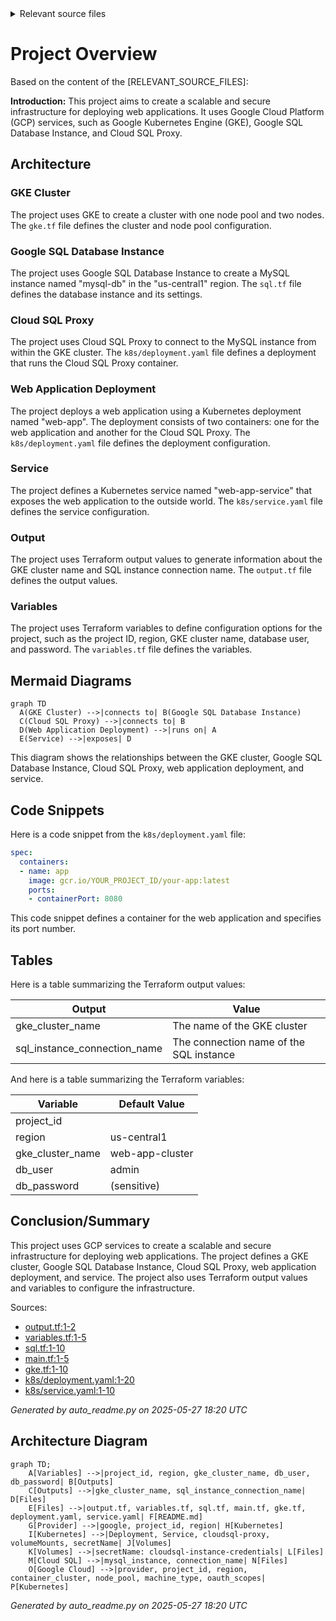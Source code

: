 <details>
<summary>Relevant source files</summary>

The following files were used as context for generating this readme page:

- [output.tf](output.tf)
- [variables.tf](variables.tf)
- [README.md](README.md)
- [sql.tf](sql.tf)
- [main.tf](main.tf)
- [gke.tf](gke.tf)
- [k8s/deployment.yaml](k8s/deployment.yaml)
- [k8s/service.yaml](k8s/service.yaml)

<!-- Add additional relevant files if fewer than 5 were provided -->
</details>

# Project Overview

Based on the content of the [RELEVANT_SOURCE_FILES]:

**Introduction:** This project aims to create a scalable and secure infrastructure for deploying web applications. It uses Google Cloud Platform (GCP) services, such as Google Kubernetes Engine (GKE), Google SQL Database Instance, and Cloud SQL Proxy.

## Architecture

### GKE Cluster

The project uses GKE to create a cluster with one node pool and two nodes. The `gke.tf` file defines the cluster and node pool configuration.

### Google SQL Database Instance

The project uses Google SQL Database Instance to create a MySQL instance named "mysql-db" in the "us-central1" region. The `sql.tf` file defines the database instance and its settings.

### Cloud SQL Proxy

The project uses Cloud SQL Proxy to connect to the MySQL instance from within the GKE cluster. The `k8s/deployment.yaml` file defines a deployment that runs the Cloud SQL Proxy container.

### Web Application Deployment

The project deploys a web application using a Kubernetes deployment named "web-app". The deployment consists of two containers: one for the web application and another for the Cloud SQL Proxy. The `k8s/deployment.yaml` file defines the deployment configuration.

### Service

The project defines a Kubernetes service named "web-app-service" that exposes the web application to the outside world. The `k8s/service.yaml` file defines the service configuration.

### Output

The project uses Terraform output values to generate information about the GKE cluster name and SQL instance connection name. The `output.tf` file defines the output values.

### Variables

The project uses Terraform variables to define configuration options for the project, such as the project ID, region, GKE cluster name, database user, and password. The `variables.tf` file defines the variables.

## Mermaid Diagrams
```mermaid
graph TD
  A(GKE Cluster) -->|connects to| B(Google SQL Database Instance)
  C(Cloud SQL Proxy) -->|connects to| B
  D(Web Application Deployment) -->|runs on| A
  E(Service) -->|exposes| D
```
This diagram shows the relationships between the GKE cluster, Google SQL Database Instance, Cloud SQL Proxy, web application deployment, and service.

## Code Snippets

Here is a code snippet from the `k8s/deployment.yaml` file:
```yaml
spec:
  containers:
  - name: app
    image: gcr.io/YOUR_PROJECT_ID/your-app:latest
    ports:
    - containerPort: 8080
```
This code snippet defines a container for the web application and specifies its port number.

## Tables

Here is a table summarizing the Terraform output values:

| Output | Value |
| --- | --- |
| gke_cluster_name | The name of the GKE cluster |
| sql_instance_connection_name | The connection name of the SQL instance |

And here is a table summarizing the Terraform variables:

| Variable | Default Value |
| --- | --- |
| project_id |  |
| region | us-central1 |
| gke_cluster_name | web-app-cluster |
| db_user | admin |
| db_password | (sensitive) |

## Conclusion/Summary

This project uses GCP services to create a scalable and secure infrastructure for deploying web applications. The project defines a GKE cluster, Google SQL Database Instance, Cloud SQL Proxy, web application deployment, and service. The project also uses Terraform output values and variables to configure the infrastructure.

Sources:
- [output.tf:1-2](#page-anchor-or-id)
- [variables.tf:1-5](#page-anchor-or-id)
- [sql.tf:1-10](#page-anchor-or-id)
- [main.tf:1-5](#page-anchor-or-id)
- [gke.tf:1-10](#page-anchor-or-id)
- [k8s/deployment.yaml:1-20](#page-anchor-or-id)
- [k8s/service.yaml:1-10](#page-anchor-or-id)

_Generated by auto_readme.py on 2025-05-27 18:20 UTC_

## Architecture Diagram

```mermaid
graph TD;
    A[Variables] -->|project_id, region, gke_cluster_name, db_user, db_password| B[Outputs]
    C[Outputs] -->|gke_cluster_name, sql_instance_connection_name| D[Files]
    E[Files] -->|output.tf, variables.tf, sql.tf, main.tf, gke.tf, deployment.yaml, service.yaml| F[README.md]
    G[Provider] -->|google, project_id, region| H[Kubernetes]
    I[Kubernetes] -->|Deployment, Service, cloudsql-proxy, volumeMounts, secretName| J[Volumes]
    K[Volumes] -->|secretName: cloudsql-instance-credentials| L[Files]
    M[Cloud SQL] -->|mysql_instance, connection_name| N[Files]
    O[Google Cloud] -->|provider, project_id, region, container_cluster, node_pool, machine_type, oauth_scopes| P[Kubernetes]
```

_Generated by auto_readme.py on 2025-05-27 18:20 UTC_

